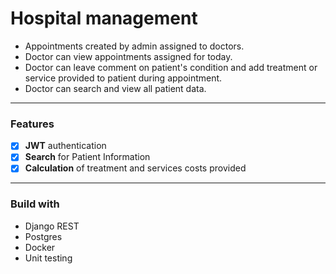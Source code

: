 # Hospital management
* Appointments created by admin assigned to doctors.
* Doctor can view appointments assigned for today.
* Doctor can leave comment on patient's condition and add treatment or service provided to patient during appointment.
* Doctor can search and view all patient data.
_ _ _ _ _ _ _ _ _ _ _ 
### Features
- [x] **JWT** authentication
- [x] **Search** for Patient Information
- [x] **Calculation** of treatment and services costs provided
_ _ _ _ _ _ _ _ _ _ _
### Build with
* Django REST
* Postgres
* Docker
* Unit testing
